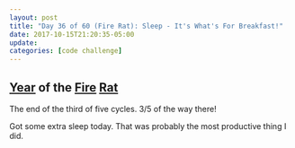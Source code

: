 ```yaml
---
layout: post
title: "Day 36 of 60 (Fire Rat): Sleep - It's What's For Breakfast!"
date: 2017-10-15T21:20:35-05:00
update: 
categories: [code challenge]
---
```

## [Year](https://en.wikipedia.org/wiki/Chinese_zodiac#Years) of the [Fire](https://en.wikipedia.org/wiki/Fire_(Wu_Xing)) [Rat](https://en.wikipedia.org/wiki/Rat_(zodiac))
The end of the third of five cycles. 3/5 of the way there!

Got some extra sleep today. That was probably the most productive thing I did.